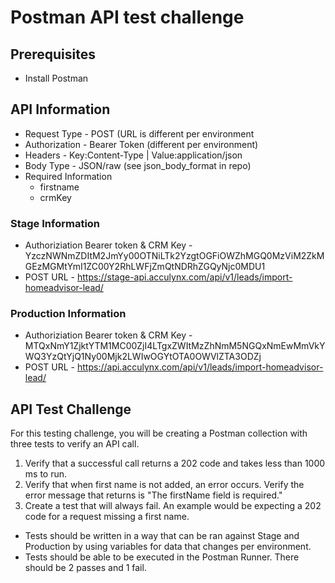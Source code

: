# Postman API test challenge
<h2>Prerequisites</h2>

* Install Postman

<h2>API Information</h2>

* Request Type - POST (URL is different per environment
* Authorization - Bearer Token (different per environment)
* Headers - Key:Content-Type | Value:application/json
* Body Type - JSON/raw (see json_body_format in repo)
* Required Information
  * firstname
  * crmKey

<h3>Stage Information</h3>

* Authoriziation Bearer token & CRM Key - YzczNWNmZDItM2JmYy00OTNiLTk2YzgtOGFiOWZhMGQ0MzViM2ZkMGEzMGMtYmI1ZC00Y2RhLWFjZmQtNDRhZGQyNjc0MDU1
* POST URL - https://stage-api.acculynx.com/api/v1/leads/import-homeadvisor-lead/

<h3>Production Information</h3>

* Authoriziation Bearer token & CRM Key - MTQxNmY1ZjktYTM1MC00ZjI4LTgxZWItMzZhNmM5NGQxNmEwMmVkYWQ3YzQtYjQ1Ny00Mjk2LWIwOGYtOTA0OWVlZTA3ODZj
* POST URL - https://api.acculynx.com/api/v1/leads/import-homeadvisor-lead/

<h2>API Test Challenge</h2>

For this testing challenge, you will be creating a Postman collection with three tests to verify an API call.
1. Verify that a successful call returns a 202 code and takes less than 1000 ms to run.
2. Verify that when first name is not added, an error occurs.  Verify the error message that returns is "The firstName field is required."
3. Create a test that will always fail. An example would be expecting a 202 code for a request missing a first name.

* Tests should be written in a way that can be ran against Stage and Production by using variables for data that changes per environment.
* Tests should be able to be executed in the Postman Runner. There should be 2 passes and 1 fail.
